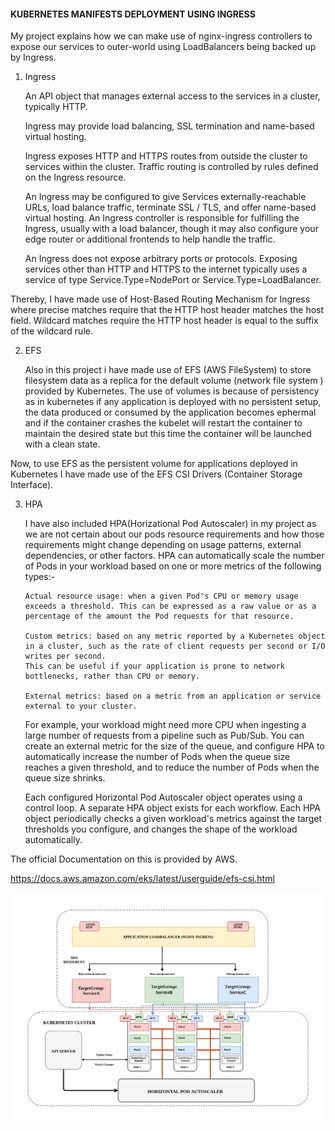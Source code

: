 #### KUBERNETES MANIFESTS DEPLOYMENT USING INGRESS

My project explains how we can make use of nginx-ingress controllers to expose our services to outer-world using LoadBalancers being backed up by Ingress.

1. Ingress

   An API object that manages external access to the services in a cluster, typically HTTP.

   Ingress may provide load balancing, SSL termination and name-based virtual hosting.

   Ingress exposes HTTP and HTTPS routes from outside the cluster to services within the cluster. Traffic routing is controlled by rules defined on the Ingress resource.

   An Ingress may be configured to give Services externally-reachable URLs, load balance traffic, terminate SSL / TLS, and offer name-based virtual hosting. An Ingress controller is responsible for fulfilling the Ingress, usually with a load balancer, though it may also configure your edge router or additional frontends to help handle the traffic.

   An Ingress does not expose arbitrary ports or protocols. Exposing services other than HTTP and HTTPS to the internet typically uses a service of type Service.Type=NodePort or Service.Type=LoadBalancer.

Thereby, I have made use of Host-Based Routing Mechanism for Ingress where precise matches require that the HTTP host header matches the host field. Wildcard matches require the HTTP host header is equal to the suffix of the wildcard rule.

2. EFS

   Also in this project i have made use of EFS (AWS FileSystem) to store filesystem data as a replica for the default volume (network file system ) provided by Kubernetes. The use of volumes is because of persistency as in kubernetes if any application is deployed with no persistent setup, the data produced or consumed by the application becomes ephermal and if the container crashes the kubelet will restart the container to maintain the desired state but this time the container will be launched with a clean state.

Now, to use EFS as the persistent volume for applications deployed in Kubernetes I have made use of the EFS CSI Drivers (Container Storage Interface).

3.  HPA

    I have also included HPA(Horizational Pod Autoscaler) in my project as we are not certain about our pods resource requirements and how those requirements might change depending on usage patterns, external dependencies, or other factors. HPA can automatically scale the number of Pods in your workload based on one or more metrics of the following types:-

        Actual resource usage: when a given Pod's CPU or memory usage exceeds a threshold. This can be expressed as a raw value or as a percentage of the amount the Pod requests for that resource.

        Custom metrics: based on any metric reported by a Kubernetes object in a cluster, such as the rate of client requests per second or I/O writes per second.
        This can be useful if your application is prone to network bottlenecks, rather than CPU or memory.

        External metrics: based on a metric from an application or service external to your cluster.

    For example, your workload might need more CPU when ingesting a large number of requests from a pipeline such as Pub/Sub. You can create an external metric for the size of the queue, and configure HPA to automatically increase the number of Pods when the queue size reaches a given threshold, and to reduce the number of Pods when the queue size shrinks.

    Each configured Horizontal Pod Autoscaler object operates using a control loop. A separate HPA object exists for each workflow. Each HPA object periodically checks a given workload's metrics against the target thresholds you configure, and changes the shape of the workload automatically.

The official Documentation on this is provided by AWS.

https://docs.aws.amazon.com/eks/latest/userguide/efs-csi.html

![alt-text](https://github.com/Abhishek010397/Kubernetes-route/blob/master/HPA.png)
